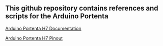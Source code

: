 ## This github repository contains references and scripts for the Arduino Portenta

[Arduino Portenta H7 Documentation](https://docs.arduino.cc/hardware/portenta-h7)

[Arduino Portenta H7 Pinout](https://github.com/AnchorageBot/YouTube/blob/e86b080c23eb80d07bbd997be2c9c9e601b83a7f/ArduinoPortenta/pinoutPortentaH7.pdf)

